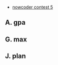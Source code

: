 * [nowcoder contest 5](https://www.nowcoder.com/acm/contest/143#question)

## A. gpa 

## G. max

## J. plan
